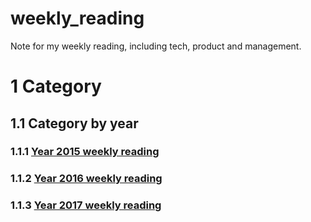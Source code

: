 # weekly_reading
Note for my weekly reading, including tech, product and management.

# 1 Category

## 1.1 Category by year
### 1.1.1 [Year 2015 weekly reading](https://github.com/ybdesire/weekly/tree/master/2015)
### 1.1.2 [Year 2016 weekly reading](https://github.com/ybdesire/weekly/tree/master/2016)
### 1.1.3 [Year 2017 weekly reading](https://github.com/ybdesire/weekly/tree/master/2017)



